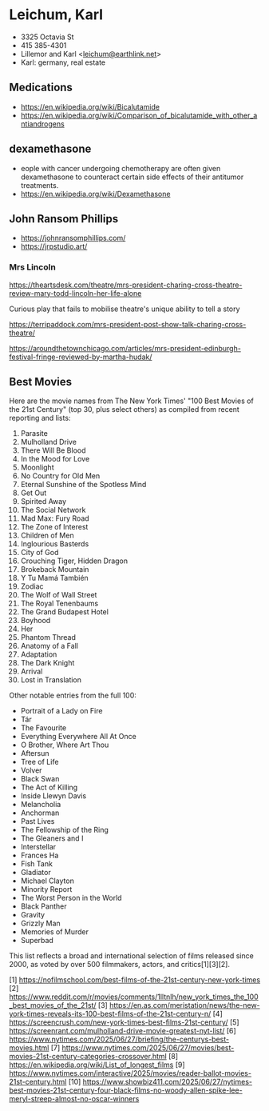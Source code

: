 # Leichum, Karl

* 3325 Octavia St
* 415 385-4301
* Lillemor and Karl \<leichum@earthlink.net>
* Karl: germany, real estate


## Medications

* https://en.wikipedia.org/wiki/Bicalutamide
* https://en.wikipedia.org/wiki/Comparison_of_bicalutamide_with_other_antiandrogens

## dexamethasone

* eople with cancer undergoing chemotherapy are often given dexamethasone to counteract certain side effects of their antitumor treatments.
* https://en.wikipedia.org/wiki/Dexamethasone

## John Ransom Phillips

* https://johnransomphillips.com/
* https://jrpstudio.art/

### Mrs Lincoln

https://theartsdesk.com/theatre/mrs-president-charing-cross-theatre-review-mary-todd-lincoln-her-life-alone

Curious play that fails to mobilise theatre's unique ability to tell a story

https://terripaddock.com/mrs-president-post-show-talk-charing-cross-theatre/

https://aroundthetownchicago.com/articles/mrs-president-edinburgh-festival-fringe-reviewed-by-martha-hudak/


## Best Movies

Here are the movie names from The New York Times' "100 Best Movies of the 21st Century" (top 30, plus select others) as compiled from recent reporting and lists:

1. Parasite
2. Mulholland Drive
3. There Will Be Blood
4. In the Mood for Love
5. Moonlight
6. No Country for Old Men
7. Eternal Sunshine of the Spotless Mind
8. Get Out
9. Spirited Away
10. The Social Network
11. Mad Max: Fury Road
12. The Zone of Interest
13. Children of Men
14. Inglourious Basterds
15. City of God
16. Crouching Tiger, Hidden Dragon
17. Brokeback Mountain
18. Y Tu Mamá También
19. Zodiac
20. The Wolf of Wall Street
21. The Royal Tenenbaums
22. The Grand Budapest Hotel
23. Boyhood
24. Her
25. Phantom Thread
26. Anatomy of a Fall
27. Adaptation
28. The Dark Knight
29. Arrival
30. Lost in Translation

Other notable entries from the full 100:
- Portrait of a Lady on Fire
- Tár
- The Favourite
- Everything Everywhere All At Once
- O Brother, Where Art Thou
- Aftersun
- Tree of Life
- Volver
- Black Swan
- The Act of Killing
- Inside Llewyn Davis
- Melancholia
- Anchorman
- Past Lives
- The Fellowship of the Ring
- The Gleaners and I
- Interstellar
- Frances Ha
- Fish Tank
- Gladiator
- Michael Clayton
- Minority Report
- The Worst Person in the World
- Black Panther
- Gravity
- Grizzly Man
- Memories of Murder
- Superbad

This list reflects a broad and international selection of films released since 2000, as voted by over 500 filmmakers, actors, and critics[1][3][2].

[1] https://nofilmschool.com/best-films-of-the-21st-century-new-york-times
[2] https://www.reddit.com/r/movies/comments/1lltnlh/new_york_times_the_100_best_movies_of_the_21st/
[3] https://en.as.com/meristation/news/the-new-york-times-reveals-its-100-best-films-of-the-21st-century-n/
[4] https://screencrush.com/new-york-times-best-films-21st-century/
[5] https://screenrant.com/mulholland-drive-movie-greatest-nyt-list/
[6] https://www.nytimes.com/2025/06/27/briefing/the-centurys-best-movies.html
[7] https://www.nytimes.com/2025/06/27/movies/best-movies-21st-century-categories-crossover.html
[8] https://en.wikipedia.org/wiki/List_of_longest_films
[9] https://www.nytimes.com/interactive/2025/movies/reader-ballot-movies-21st-century.html
[10] https://www.showbiz411.com/2025/06/27/nytimes-best-movies-21st-century-four-black-films-no-woody-allen-spike-lee-meryl-streep-almost-no-oscar-winners

